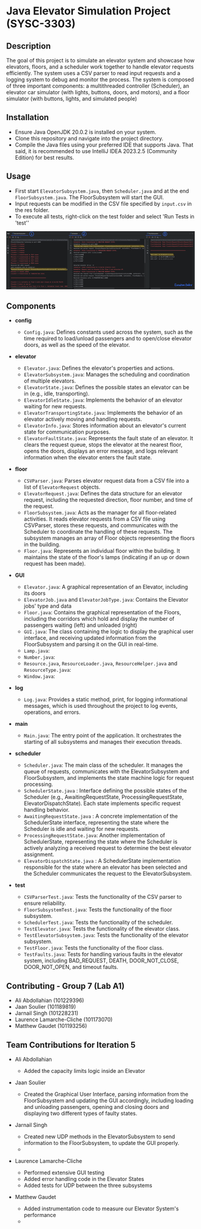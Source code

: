 # Java Elevator Simulation Project (SYSC-3303)

## Description
The goal of this project is to simulate an elevator system and showcase how elevators, floors, and a scheduler work together to handle elevator requests efficiently. The system uses a CSV parser to read input requests and a logging system to debug and monitor the process. The system is composed of three important components: a multithreaded controller (Scheduler), an elevator car simulator (with lights, buttons, doors, and motors), and a floor simulator (with buttons, lights, and simulated people)

## Installation
- Ensure Java OpenJDK 20.0.2 is installed on your system. 
- Clone this repository and navigate into the project directory.
- Compile the Java files using your preferred IDE that supports Java. That said, it is recommended to use IntelliJ IDEA 2023.2.5 (Community Edition) for best results. 

## Usage
- First start `ElevatorSubsystem.java`, then `Scheduler.java` and at the end `FloorSubsystem.java`. The FloorSubsystem will start the GUI.
- Input requests can be modified in the CSV file specified by `input.csv` in the res folder.
- To execute all tests, right-click on the test folder and select 'Run Tests in 'test''

![iteration_3_readme_execution_order.png](iteration_3_readme_execution_order.png)


## Components
- **config**
  - `Config.java`: Defines constants used across the system, such as the time required to load/unload passengers and to open/close elevator doors, as well as the speed of the elevator. 

- **elevator**
  - `Elevator.java`: Defines the elevator's properties and actions.
  - `ElevatorSubsystem.java`:  Manages the scheduling and coordination of multiple elevators.
  - `ElevatorState.java`:  Defines the possible states an elevator can be in (e.g., idle, transporting).
  - `ElevatorIdleState.java`:  Implements the behavior of an elevator waiting for new requests.
  - `ElevatorTransportingState.java`: Implements the behavior of an elevator actively moving and handling requests.
  - `ElevatorInfo.java`:  Stores information about an elevator's current state for communication purposes.
  - `ElevatorFaultState.java`: Represents the fault state of an elevator. It clears the request queue, stops the elevator at the nearest floor, opens the doors, displays an error message, and logs relevant information when the elevator enters the fault state.


- **floor**
  - `CSVParser.java`: Parses elevator request data from a CSV file into a list of `ElevatorRequest` objects. 
  - `ElevatorRequest.java`: Defines the data structure for an elevator request, including the requested direction, floor number, and time of the request.
  - `FloorSubsystem.java`: Acts as the manager for all floor-related activities. It reads elevator requests from a CSV file using CSVParser, stores these requests, and communicates with the Scheduler to coordinate the handling of these requests. The subsystem manages an array of Floor objects representing the floors in the building.
  - `Floor.java`: Represents an individual floor within the building. It maintains the state of the floor's lamps (indicating if an up or down request has been made).

- **GUI**
  - `Elevator.java`: A graphical representation of an Elevator, including its doors
  - `ElevatorJob.java` and `ElevatorJobType.java`: Contains the Elevator jobs' type and data
  - `Floor.java`: Contains the graphical representation of the Floors, including the corridors which hold and display the number of passengers waiting (left) and unloaded (right)
  - `GUI.java`: The class containing the logic to display the graphical user interface, and receiving updated information from the FloorSubsystem and parsing it on the GUI in real-time.
  - `Lamp.java`:
  - `Number.java`:
  - `Resource.java`, `ResourceLoader.java`, `ResourceHelper.java` and `ResourceType.java`:
  - `Window.java`:



- **log**
  - `Log.java`: Provides a static method, print, for logging informational messages, which is used throughout the project to log events, operations, and errors.

- **main**
  - `Main.java`: The entry point of the application. It orchestrates the starting of all subsystems and manages their execution threads.

- **scheduler**
  - `Scheduler.java`: The main class of the scheduler. It manages the queue of requests, communicates with the ElevatorSubsystem and FloorSubsystem, and implements the state machine logic for request processing.
  - `SchedulerState.java` : Interface defining the possible states of the Scheduler (e.g., AwaitingRequestState, ProcessingRequestState, ElevatorDispatchState). Each state implements specific request handling behavior.
  - `AwaitingRequestState.java` : A concrete implementation of the SchedulerState interface, representing the state where the Scheduler is idle and waiting for new requests.
  - `ProcessingRequestState.java`: Another implementation of SchedulerState, representing the state where the Scheduler is actively analyzing a received request to determine the best elevator assignment.
  - `ElevatorDispatchState.java` : A SchedulerState implementation responsible for the state where an elevator has been selected and the Scheduler communicates the request to the ElevatorSubsystem.
  

- **test**
  - `CSVParserTest.java`: Tests the functionality of the CSV parser to ensure reliability.
  - `FloorSubsystemTest.java`: Tests the functionality of the floor subsystem.
  - `SchedulerTest.java`: Tests the functionality of the scheduler.
  - `TestElevator.java`: Tests the functionality of the elevator class.
  - `TestElevatorSubsystem.java`: Tests the functionality of the elevator subsystem.
  - `TestFloor.java`: Tests the functionality of the floor class.
  - `TestFaults.java`: Tests for handling various faults in the elevator system, including BAD_REQUEST, DEATH, DOOR_NOT_CLOSE, DOOR_NOT_OPEN, and timeout faults.

## Contributing - Group 7 (Lab A1)
- Ali Abdollahian (101229396) 
- Jaan Soulier  (101189819)
- Jarnail Singh (101228231)
- Laurence Lamarche-Cliche (101173070) 
- Matthew Gaudet (101193256)

## Team Contributions for Iteration 5

- Ali Abdollahian
  - Added the capacity limits logic inside an Elevator

- Jaan Soulier
  - Created the Graphical User Interface, parsing information from the FloorSubsystem and updating the GUI accordingly, including loading and unloading passengers, opening and closing doors and displaying two different types of faulty states.
  
- Jarnail Singh
  - Created new UDP methods in the ElevatorSubsystem to send information to the FloorSubsystem, to update the GUI properly.
  - 
  
- Laurence Lamarche-Cliche
  - Performed extensive GUI testing
  - Added error handling code in the Elevator States
  - Added tests for UDP between the three subsystems

- Matthew Gaudet
  - Added instrumentation code to measure our Elevator System's performance
  - 
